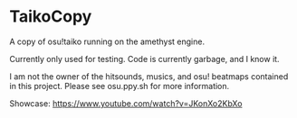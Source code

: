 # TaikoCopy
A copy of osu!taiko running on the amethyst engine.

Currently only used for testing.
Code is currently garbage, and I know it.

I am not the owner of the hitsounds, musics, and osu! beatmaps contained in this project. Please see osu.ppy.sh for more information.

Showcase:
https://www.youtube.com/watch?v=JKonXo2KbXo
